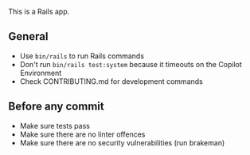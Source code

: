 This is a Rails app.

## General

- Use `bin/rails` to run Rails commands
- Don't run `bin/rails test:system` because it timeouts on the Copilot Environment
- Check CONTRIBUTING.md for development commands

## Before any commit

- Make sure tests pass
- Make sure there are no linter offences
- Make sure there are no security vulnerabilities (run brakeman)
